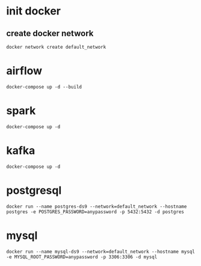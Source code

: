 # init docker
## create docker network
``
docker network create default_network
``

# airflow
``
docker-compose up -d --build
``

# spark
``
docker-compose up -d
``

# kafka
``
docker-compose up -d
``

# postgresql
``
docker run --name postgres-ds9 --network=default_network --hostname postgres -e POSTGRES_PASSWORD=anypassword -p 5432:5432 -d postgres
``

# mysql
``
docker run --name mysql-ds9 --network=default_network --hostname mysql -e MYSQL_ROOT_PASSWORD=anypassword -p 3306:3306 -d mysql
``